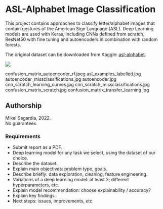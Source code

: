 # ASL-Alphabet Image Classification

This project contains approaches to classify letter/alphabet images that contain gestures of the American Sign Language (ASL). Deep Learning models are used with Keras, including CNNs defined from scratch, ResNet50 with fine tuning and autoencoders in combination with random forests.

The original dataset can be downloaded from Kaggle: [asl-alphabet](https://www.kaggle.com/datasets/grassknoted/asl-alphabet).

![](./assets/)

confusion_matrix_autoencoder_rf.jpeg
asl_examples_labelled.jpg
autoencoder_missclassifications.jpg
autoencoder.jpg
cnn_scratch_learning_curves.jpg
cnn_scratch_missclassifications.jpg
confusion_matrix_scratch.jpg
confusion_matrix_transfer_learning.jpg

## Authorship

Mikel Sagardia, 2022.  
No guarantees.

### Requirements

- Submit report as a PDF.
- Deep learning model for any task we select, using the dataset of our choice.
- Describe the dataset.
- Explain main objectives: problem type, goals.
- Describe briefly: data exploration, cleaning, feature engineering.
- Variations of a deep learning model: at least 3; different hyperparameters, etc.
- Explain model recommendation: choose explainability / accuracy?
- Explain key findings.
- Next steps: issues, improvements, etc.